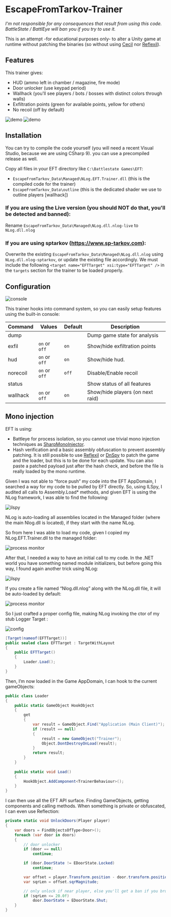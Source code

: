 
# EscapeFromTarkov-Trainer

*I'm not responsible for any consequences that result from using this code. BattleState / BattlEye will ban you if you try to use it.*

This is an attempt -for educational purposes only- to alter a Unity game at runtime without patching the binaries (so without using [Cecil](https://github.com/jbevain/cecil) nor [Reflexil](https://github.com/sailro/reflexil)).

## Features

This trainer gives:
- HUD (ammo left in chamber / magazine, fire mode)
- Door unlocker (use keypad period)
- Wallhack (you'll see players / bots / bosses with distinct colors through walls)
- Exfiltration points (green for available points, yellow for others)
- No recoil (off by default)

![demo](https://github.com/sailro/EscapeFromTarkov-Trainer/raw/master/Images/demo.png)
![demo](https://github.com/sailro/EscapeFromTarkov-Trainer/raw/master/Images/demo2.png)

## Installation

You can try to compile the code yourself (you will need a recent Visual Studio, because we are using CSharp 9). you can use a precompiled release as well.

Copy all files in your EFT directory like `C:\Battlestate Games\EFT`:

- `EscapeFromTarkov_Data\Managed\NLog.EFT.Trainer.dll` (this is the compiled code for the trainer)
- `EscapeFromTarkov_Data\outline` (this is the dedicated shader we use to outline players [wallhack])

### If you are using the Live version (you should NOT do that, you'll be detected and banned):

Rename `EscapeFromTarkov_Data\Managed\NLog.dll.nlog-live` to `NLog.dll.nlog`

### If you are using sptarkov (https://www.sp-tarkov.com):

Overwrite the existing `EscapeFromTarkov_Data\Managed\NLog.dll.nlog` using `NLog.dll.nlog-sptarkov`, or update the existing file accordingly. We must include the following 
`<target name="EFTTarget" xsi:type="EFTTarget" />` in the `targets` section for the trainer to be loaded properly.

## Configuration

![console](https://github.com/sailro/EscapeFromTarkov-Trainer/raw/master/Images/console.png)

This trainer hooks into command system, so you can easily setup features using the built-in console:

| Command  | Values        | Default | Description                      | 
|----------|---------------|---------|----------------------------------|
| dump     |               |         | Dump game state for analysis     |
| exfil    | `on` or `off` | `on`    | Show/hide exfiltration points    |
| hud      | `on` or `off` | `on`    | Show/hide hud.                   |
| norecoil | `on` or `off` | `off`   | Disable/Enable recoil            |
| status   |               |         | Show status of all features      |
| wallhack | `on` or `off` | `on`    | Show/hide players (on next raid) |

## Mono injection

EFT is using:
-	Battleye for process isolation, so you cannot use trivial mono injection techniques as [SharpMonoInjector](https://github.com/warbler/SharpMonoInjector).
-	Hash verification and a basic assembly obfuscation to prevent assembly patching. It is still possible to use [Reflexil](https://github.com/sailro/Reflexil) or [DnSpy](https://github.com/0xd4d/dnSpy) to patch the game and the loader, but this is to be done for each update. You can also paste a patched payload just after the hash check, and before the file is really loaded by the mono runtime.

Given I was not able to “force push” my code into the EFT AppDomain, I searched a way for my code to be pulled by EFT directly.
So, using ILSpy, I audited all calls to Assembly.Load* methods, and given EFT is using the NLog framework, I was able to find the following:

![ilspy](https://github.com/sailro/EscapeFromTarkov-Trainer/raw/master/Images/ilspy1.png)

NLog is auto-loading all assemblies located in the Managed folder (where the main Nlog.dll is located), if they start with the name NLog.

So from here I was able to load my code, given I copied my NLog.EFT.Trainer.dll to the managed folder:

![process monitor](https://github.com/sailro/EscapeFromTarkov-Trainer/raw/master/Images/process1.png)

After that, I needed a way to have an initial call to my code. In the .NET world you have something named module initializers, but before going this way, I found again another trick using NLog:

![ilspy](https://github.com/sailro/EscapeFromTarkov-Trainer/raw/master/Images/ilspy2.png)

If you create a file named “Nlog.dll.nlog” along with the NLog.dll file, it will be auto-loaded by default:

![process monitor](https://github.com/sailro/EscapeFromTarkov-Trainer/raw/master/Images/process2.png)

So I just crafted a proper config file, making NLog invoking the ctor of my stub Logger Target :

![config](https://github.com/sailro/EscapeFromTarkov-Trainer/raw/master/Images/config.png)

```csharp
[Target(nameof(EFTTarget))]
public sealed class EFTTarget : TargetWithLayout
{
	public EFTTarget()
	{
		Loader.Load();
	}
}
```

Then, I’m now loaded in the Game AppDomain, I can hook to the current gameObjects:

```csharp
public class Loader
{
    public static GameObject HookObject
    {
        get
        {
            var result = GameObject.Find("Application (Main Client)");
            if (result == null)
            {
                result = new GameObject("Trainer");
                Object.DontDestroyOnLoad(result);
            }
            return result;
        }
    }
    
    public static void Load()
    {
        HookObject.AddComponent<TrainerBehaviour>();
    }
}
```

I can then use all the EFT API surface. Finding GameObjects, getting components and calling methods. When something is private or obfuscated, I can even use Reflection:

```csharp
private static void UnlockDoors(Player player)
{
    var doors = FindObjectsOfType<Door>();
    foreach (var door in doors)
    {
        // door unlocker
        if (door == null)
            continue;

        if (door.DoorState != EDoorState.Locked)
            continue;

        var offset = player.Transform.position - door.transform.position;
        var sqrLen = offset.sqrMagnitude;

        // only unlock if near player, else you'll get a ban if you brute-force-unlock all doors
        if (sqrLen <= 20.0f)
            door.DoorState = EDoorState.Shut;
    }
}
```
